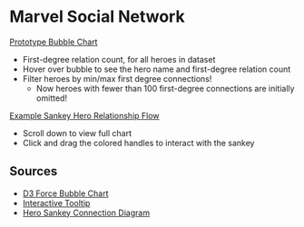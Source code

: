 # Marvel Social Network

[Prototype Bubble Chart](https://gendo90.github.io/marvel_social_network/)
- First-degree relation count, for all heroes in dataset
- Hover over bubble to see the hero name and first-degree relation count
- Filter heroes by min/max first degree connections!
    - Now heroes with fewer than 100 first-degree connections are initially omitted!

[Example Sankey Hero Relationship Flow](https://gendo90.github.io/marvel_social_network/sankey.html)
- Scroll down to view full chart
- Click and drag the colored handles to interact with the sankey

## Sources
- [D3 Force Bubble Chart](https://bl.ocks.org/HarryStevens/f636199a46fc4b210fbca3b1dc4ef372)
- [Interactive Tooltip](https://bl.ocks.org/d3noob/a22c42db65eb00d4e369)
- [Hero Sankey Connection Diagram](https://www.d3-graph-gallery.com/graph/sankey_basic.html)